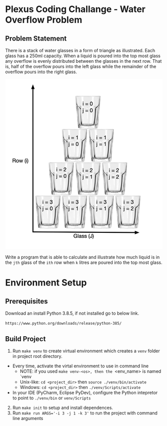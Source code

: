 # Plexus Coding Challange - Water Overflow Problem

## Problem Statement
There is a stack of water glasses in a form of triangle as illustrated. Each glass has a 250ml capacity. When a liquid is poured into the top most glass any
overflow is evenly distributed between the glasses in the next row. That is, half of the overflow pours into the left glass while the remainder of the overflow pours into the right glass.

![water_overflow](/images/water-overflow-problem.png)


Write a program that is able to calculate and illustrate how much liquid is in the `jth` glass of the `ith` row when `k` litres are poured into the top most glass.

# Environment Setup

## Prerequisites
Download an install Python 3.8.5, if not installed go to below link.

`https://www.python.org/downloads/release/python-385/`

## Build Project
1. Run `make venv` to create virtual environment which creates a `venv` folder in project root directory.
  - Every time, activate the virtal environment to use in command line
    - NOTE: if you used `make venv-<os>, then the `<env_name> is named `venv
    - Unix-like: `cd <project_dir>` then `source ./venv/bin/activate`
    - Windows: `cd <project_dir>` then `./venv/Scripts/activate`
  - In your IDE (PyCharm, Eclipse PyDev), configure the Python intepretor to point to `./venv/bin` or `venv/Scripts`
2. Run `make init` to setup and install dependences.
3. Run `make run ARGS='-i 3 -j 1 -k 3'` to run the project with command line arguments
